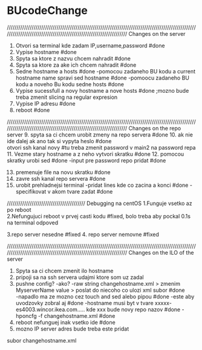 # BUcodeChange
//////////////////////////////////////////////////////////////////////////////////////////////////////////////////////////////////////////////////////////////////
Changes on the server

1. Otvori sa terminal kde zadam IP,username,password            								#done
2. Vypise hostname																				#done
3. Spyta sa ktore z nazvu chcem nahradit														#done
4. Spyta sa ktore za ake ich chcem nahradit														#done
5. Sedne hostname a hosts																		#done
	-pomocou zadaneho BU kodu a current hostname name spravi sed hostname						#done
	-pomoocu zadaneho BU kodu a noveho Bu kodu sedne hosts										#done
6. Vypise sucessfull a novy hostname a nove hosts 												#done ;mozno bude treba zmenit slicing na regular expresion
7. Vypise IP adresu																				#done
8. reboot																						#done



//////////////////////////////////////////////////////////////////////////////////////////////////////////////////////////////////////////////////////////////////
Changes on the repo server
9. spyta sa ci chcem urobit zmeny na repo servera														#done
10. ak nie ide dalej ak ano tak si vypyta heslo															#done									
	otvori ssh kanal novy																				#tu treba zmenit password v main2 na password repa
11. Vezme stary hostname a z neho vytvori skratku														#done
12. pomocou skratky urobi sed 																			#done
	-input pre password repo pridat																		#done

13. premenuje file na novu skratku																		#done
14. zavre ssh kanal repo servera 																		#done
15. urobit prehladnejsi terminal
	-pridat lines kde co zacina a konci																	#done
	-specifikovat v akom tvare zadat 																	#done

/////////////////////////////////////////
Debugging na centOS
1.Funguje vsetko az po reboot										
2.Nefungujuci reboot v prvej casti kodu 				#fixed, bolo 																										treba aby pockal 0.1s na terminal odpoved


3.repo server nesedne									#fixed
4. repo server nemovne									#fixed



//////////////////////////////////////////////////////////////////////////////////////////////////////////////////////////////////////////////////////////////////
Changes on the ILO of the server
1. Spyta sa ci chcem zmenit ilo hostname
2. pripoji sa na ssh servera udajmi ktore som uz zadal
3. pushne config?
	-ako?
		-raw string changehostname.xml > zmenim MyserverName value > poslat do niecoho co ulozi xml subor 		#done	 											
		-napadlo ma ze mozno cez touch and sed alebo pipou 														#done
		-este aby uvodzovky zobral aj																			#done
	-hostname musi byt v tvare xxxxx-es4003.wincor.ikea.com..... kde xxx bude novy repo nazov 					#done
	-hponcfg -f changehostname.xml                                                                              #done
4. reboot nefunguej inak vsetko ide                                                                             #done
5. mozno IP server adres bude treba este pridat		


subor changehostname.xml

<RIBCL VERSION="2.0">
  <LOGIN USER_LOGIN="admin" PASSWORD="Password">
    <SERVER_INFO MODE="write">
 <SERVER_NAME value ="MyServerName"/>
    </SERVER_INFO>
  </LOGIN>
</RIBCL>









